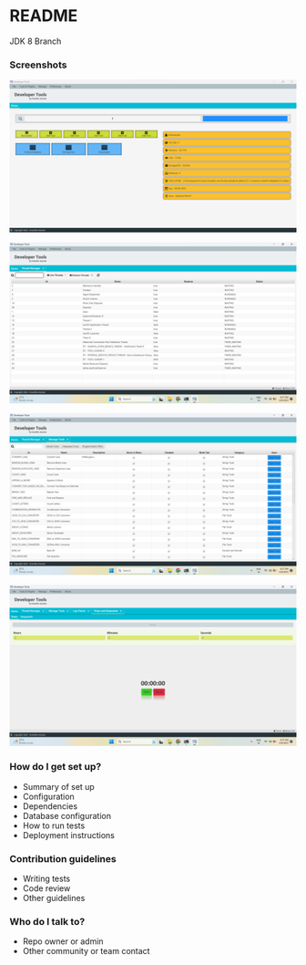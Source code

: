 # README #

JDK 8 Branch

### Screenshots ###

![Alt text](screenshots/Screenshot4.png?raw=true "Tools Page")

![Alt text](screenshots/Screenshot1.png?raw=true "Main Page")

![Alt text](screenshots/Screenshot2.png?raw=true "Tools Page")

![Alt text](screenshots/Screenshot3.png?raw=true "Tools Page")


### How do I get set up? ###

* Summary of set up
* Configuration
* Dependencies
* Database configuration
* How to run tests
* Deployment instructions

### Contribution guidelines ###

* Writing tests
* Code review
* Other guidelines

### Who do I talk to? ###

* Repo owner or admin
* Other community or team contact

